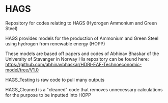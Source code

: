 # HAGS
Repository for codes relating to HAGS (Hydrogen Ammonium and Green Steel)

HAGS provides models for the production of Ammonium and Green Steel using hydrogen from renewable energy (HOPP)

These models are based off papers and codes of Abhinav Bhaskar of the University of Stavanger in Norway
His repository can be found here:
https://github.com/abhinavbhaskar/HDRI-EAF-Technoeconomic-model/tree/V1.0


HAGS_Testing is raw code to pull many outputs

HAGS_Cleaned is a "cleaned" code that removes unnecessary calculations for the purpose to be inputted into HOPP

